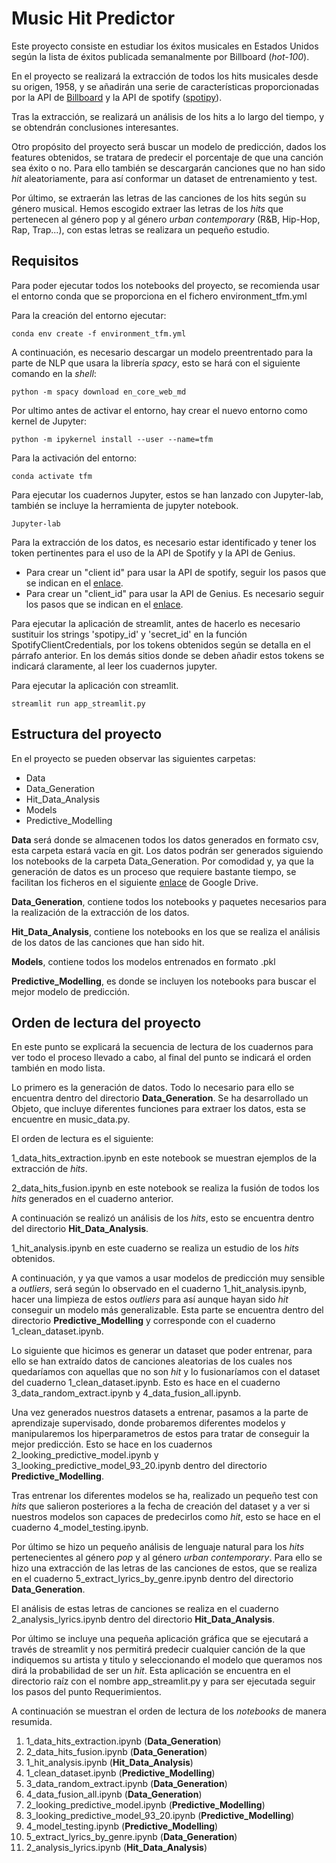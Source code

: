 # Music Hit Predictor

Este proyecto consiste en estudiar los éxitos musicales en Estados Unidos según la lista de éxitos publicada semanalmente por Billboard (*hot-100*).

En el proyecto se realizará la extracción de todos los hits musicales desde su origen, 1958, y se añadirán una serie de características proporcionadas por la API de [Billboard](https://github.com/guoguo12/billboard-charts) y la API de spotify ([spotipy](https://spotipy.readthedocs.io/en/2.13.0/)).

Tras la extracción, se realizará un análisis de los hits a lo largo del tiempo, y se obtendrán conclusiones interesantes.

Otro propósito del proyecto será buscar un modelo de predicción, dados los features obtenidos, se tratara de predecir el porcentaje de que una canción sea éxito o no. Para ello también se descargarán canciones que no han sido *hit* aleatoriamente, para así conformar un dataset de entrenamiento y test.

Por último, se extraerán las letras de las canciones de los hits según su género musical. Hemos escogido extraer las letras de los *hits* que pertenecen al género pop y al género *urban contemporary* (R&B, Hip-Hop, Rap, Trap...), con estas letras se realizara un pequeño estudio.

## Requisitos

Para poder ejecutar todos los notebooks del proyecto, se recomienda usar el entorno conda que se proporciona en el fichero environment_tfm.yml

Para la creación del entorno ejecutar:
~~~
conda env create -f environment_tfm.yml
~~~

A continuación, es necesario descargar un modelo preentrentado para la parte de NLP que usara la librería *spacy*, esto se hará con el siguiente comando en la *shell*:

~~~
python -m spacy download en_core_web_md
~~~

Por ultimo antes de activar el entorno, hay crear el nuevo entorno como kernel de Jupyter:
~~~
python -m ipykernel install --user --name=tfm
~~~

Para la activación del entorno:
~~~
conda activate tfm
~~~

Para ejecutar los cuadernos Jupyter, estos se han lanzado con Jupyter-lab, también se incluye la herramienta de jupyter notebook.
~~~
Jupyter-lab
~~~

Para la extracción de los datos, es necesario estar identificado y tener los token pertinentes para el uso de la API de Spotify y la API de Genius.
  - Para crear un "client id" para usar la API de spotify, seguir los pasos que se indican en el [enlace](https://developer.spotify.com/documentation/general/guides/app-settings/).
  - Para crear un "client_id" para usar la API de Genius. Es necesario seguir los pasos que se indican en el [enlace](https://docs.genius.com/#/getting-started-h1).

Para ejecutar la aplicación de streamlit, antes de hacerlo es necesario sustituir los strings 'spotipy_id' y 'secret_id' en la función SpotifyClientCredentials, por los tokens obtenidos según se detalla en el párrafo anterior. En los demás sitios donde se deben añadir estos tokens se indicará claramente, al leer los cuadernos jupyter.

Para ejecutar la aplicación con streamlit.
~~~
streamlit run app_streamlit.py
~~~

## Estructura del proyecto

En el proyecto se pueden observar las siguientes carpetas:
  - Data
  - Data_Generation
  - Hit_Data_Analysis
  - Models
  - Predictive_Modelling

<b>Data</b> será donde se almacenen todos los datos generados en formato csv, esta carpeta estará vacía en git. Los datos podrán ser generados siguiendo los notebooks de la carpeta Data_Generation. Por comodidad y, ya que la generación de datos es un proceso que requiere bastante tiempo, se facilitan los ficheros en el siguiente [enlace](https://drive.google.com/drive/folders/1NyCAPqVdK4ZcOPovaSirImuEoe7fceAl?usp=sharing) de Google Drive.

<b>Data_Generation</b>, contiene todos los notebooks y paquetes necesarios para la realización de la extracción de los datos.

<b>Hit_Data_Analysis</b>, contiene los notebooks en los que se realiza el análisis de los datos de las canciones que han sido hit.

<b>Models</b>, contiene todos los modelos entrenados en formato .pkl

<b>Predictive_Modelling</b>, es donde se incluyen los notebooks para buscar el mejor modelo de predicción.

## Orden de lectura del proyecto

En este punto se explicará la secuencia de lectura de los cuadernos para ver todo el proceso llevado a cabo, al final del punto se indicará el orden también en modo lista.

Lo primero es la generación de datos. Todo lo necesario para ello se encuentra dentro del directorio <b>Data_Generation</b>.
Se ha desarrollado un Objeto, que incluye diferentes funciones para extraer los datos, esta se encuentre en music_data.py.

El orden de lectura es el siguiente:

1_data_hits_extraction.ipynb en este notebook se muestran ejemplos de la extracción de *hits*.

2_data_hits_fusion.ipynb en este notebook se realiza la fusión de todos los *hits* generados en el cuaderno anterior.

A continuación se realizó un análisis de los *hits*, esto se encuentra dentro del directorio <b>Hit_Data_Analysis</b>.

1_hit_analysis.ipynb en este cuaderno se realiza un estudio de los *hits* obtenidos.

A continuación, y ya que vamos a usar modelos de predicción muy sensible a *outliers*, será según lo observado en el cuaderno 1_hit_analysis.ipynb, hacer una limpieza de estos *outliers* para así aunque hayan sido *hit* conseguir un modelo más generalizable. Esta parte se encuentra dentro del directorio <b>Predictive_Modelling</b> y corresponde con el cuaderno 1_clean_dataset.ipynb.

Lo siguiente que hicimos es generar un dataset que poder entrenar, para ello se han extraído datos de canciones aleatorias de los cuales nos quedaríamos con aquellas que no son *hit* y lo fusionaríamos con el dataset del cuaderno 1_clean_dataset.ipynb. Esto es hace en el cuaderno 3_data_random_extract.ipynb y 4_data_fusion_all.ipynb.

Una vez generados nuestros datasets a entrenar, pasamos a la parte de aprendizaje supervisado, donde probaremos diferentes modelos y manipularemos los hiperparametros de estos para tratar de conseguir la mejor predicción. Esto se hace en los cuadernos 2_looking_predictive_model.ipynb y 3_looking_predictive_model_93_20.ipynb dentro del directorio <b>Predictive_Modelling</b>.

Tras entrenar los diferentes modelos se ha, realizado un pequeño test con *hits* que salieron posteriores a la fecha de creación del dataset y a ver si nuestros modelos son capaces de predecirlos como *hit*, esto se hace en el cuaderno 4_model_testing.ipynb.

Por último se hizo un pequeño análisis de lenguaje natural para los *hits* pertenecientes al género *pop* y al género *urban contemporary*. Para ello se hizo una extracción de las letras de las canciones de estos, que se realiza en el cuaderno 5_extract_lyrics_by_genre.ipynb dentro del directorio <b>Data_Generation</b>.

El análisis de estas letras de canciones se realiza en el cuaderno 2_analysis_lyrics.ipynb dentro del directorio <b>Hit_Data_Analysis</b>.

Por último se incluye una pequeña aplicación gráfica que se ejecutará a través de streamlit y nos permitirá predecir cualquier canción de la que indiquemos su artista y titulo y seleccionando el modelo que queramos nos dirá la probabilidad de ser un *hit*. Esta aplicación se encuentra en el directorio raíz con el nombre app_streamlit.py y para ser ejecutada seguir los pasos del punto Requerimientos.

A continuación se muestran el orden de lectura de los *notebooks* de manera resumida.

  1. 1_data_hits_extraction.ipynb (<b>Data_Generation</b>)
  2. 2_data_hits_fusion.ipynb (<b>Data_Generation</b>)
  3. 1_hit_analysis.ipynb (<b>Hit_Data_Analysis</b>)
  4. 1_clean_dataset.ipynb (<b>Predictive_Modelling</b>)
  5. 3_data_random_extract.ipynb (<b>Data_Generation</b>)
  6. 4_data_fusion_all.ipynb (<b>Data_Generation</b>)
  7. 2_looking_predictive_model.ipynb (<b>Predictive_Modelling</b>)
  8. 3_looking_predictive_model_93_20.ipynb (<b>Predictive_Modelling</b>)
  9. 4_model_testing.ipynb (<b>Predictive_Modelling</b>)
  10. 5_extract_lyrics_by_genre.ipynb (<b>Data_Generation</b>)
  11. 2_analysis_lyrics.ipynb (<b>Hit_Data_Analysis</b>)